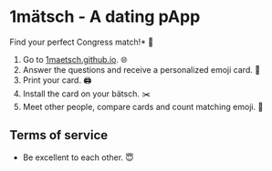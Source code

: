 # 1mätsch - A dating pApp
Find your perfect Congress match!* :sparkling_heart:

1. Go to [1maetsch.github.io](https://1maetsch.github.io). :globe_with_meridians:
2. Answer the questions and receive a personalized emoji card. :pencil:
3. Print your card. :printer:
4. Install the card on your bätsch. :scissors:
5. Meet other people, compare cards and count matching emoji. :100:

## Terms of service
  - Be excellent to each other. :innocent:
